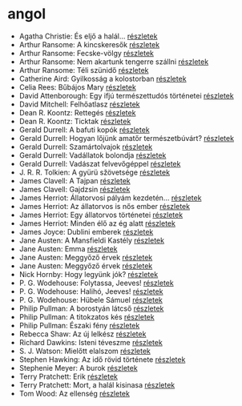 # angol

- Agatha Christie: És eljő a halál… [részletek](_details/Agatha%20Christie.md#id_312)
- Arthur Ransome: A kincskeresők [részletek](_details/Arthur%20Ransome.md#id_423)
- Arthur Ransome: Fecske-völgy [részletek](_details/Arthur%20Ransome.md#id_422)
- Arthur Ransome: Nem akartunk tengerre szállni [részletek](_details/Arthur%20Ransome.md#id_430)
- Arthur Ransome: Téli szünidő [részletek](_details/Arthur%20Ransome.md#id_429)
- Catherine Aird: Gyilkosság a kolostorban [részletek](_details/Catherine%20Aird.md#id_1215)
- Celia Rees: Bűbájos Mary [részletek](_details/Celia%20Rees.md#id_979)
- David Attenborough: Egy ifjú természettudós történetei [részletek](_details/David%20Attenborough.md#id_1449)
- David Mitchell: Felhőatlasz [részletek](_details/David%20Mitchell.md#id_454)
- Dean R. Koontz: Rettegés [részletek](_details/Dean%20R.%20Koontz.md#id_1076)
- Dean R. Koontz: Ticktak [részletek](_details/Dean%20R.%20Koontz.md#id_1073)
- Gerald Durrell: A bafuti kopók [részletek](_details/Gerald%20Durrell.md#id_862)
- Gerald Durrell: Hogyan lőjünk amatőr természetbúvárt? [részletek](_details/Gerald%20Durrell.md#id_869)
- Gerald Durrell: Szamártolvajok [részletek](_details/Gerald%20Durrell.md#id_874)
- Gerald Durrell: Vadállatok bolondja [részletek](_details/Gerald%20Durrell.md#id_864)
- Gerald Durrell: Vadászat felvevőgéppel [részletek](_details/Gerald%20Durrell.md#id_863)
- J. R. R. Tolkien: A gyürü sžövetsége [részletek](_details/J.%20R.%20R.%20Tolkien.md#id_9)
- James Clavell: A Tajpan [részletek](_details/James%20Clavell.md#id_1027)
- James Clavell: Gajdzsin [részletek](_details/James%20Clavell.md#id_1028)
- James Herriot: Állatorvosi pályám kezdetén… [részletek](_details/James%20Herriot.md#id_927)
- James Herriot: Az állatorvos is nős ember [részletek](_details/James%20Herriot.md#id_1270)
- James Herriot: Egy állatorvos történetei [részletek](_details/James%20Herriot.md#id_926)
- James Herriot: Minden élő az ég alatt [részletek](_details/James%20Herriot.md#id_925)
- James Joyce: Dublini emberek [részletek](_details/James%20Joyce.md#id_455)
- Jane Austen: A Mansfieldi Kastély [részletek](_details/Jane%20Austen.md#id_55)
- Jane Austen: Emma [részletek](_details/Jane%20Austen.md#id_57)
- Jane Austen: Meggyőző érvek [részletek](_details/Jane%20Austen.md#id_59)
- Jane Austen: Meggyőző érvek [részletek](_details/Jane%20Austen.md#id_996)
- Nick Hornby: Hogy legyünk jók? [részletek](_details/Nick%20Hornby.md#id_304)
- P. G. Wodehouse: Folytassa, Jeeves! [részletek](_details/P.%20G.%20Wodehouse.md#id_502)
- P. G. Wodehouse: Halihó, Jeeves! [részletek](_details/P.%20G.%20Wodehouse.md#id_945)
- P. G. Wodehouse: Hübele Sámuel [részletek](_details/P.%20G.%20Wodehouse.md#id_504)
- Philip Pullman: A borostyán látcső [részletek](_details/Philip%20Pullman.md#id_1221)
- Philip Pullman: A titokzatos kés [részletek](_details/Philip%20Pullman.md#id_1220)
- Philip Pullman: Északi fény [részletek](_details/Philip%20Pullman.md#id_1219)
- Rebecca Shaw: Az új lelkész [részletek](_details/Rebecca%20Shaw.md#id_1009)
- Richard Dawkins: Isteni téveszme [részletek](_details/Richard%20Dawkins.md#id_363)
- S. J. Watson: Mielőtt elalszom [részletek](_details/S.%20J.%20Watson.md#id_994)
- Stephen Hawking: Az idő rövid története [részletek](_details/Stephen%20Hawking.md#id_1166)
- Stephenie Meyer: A burok [részletek](_details/Stephenie%20Meyer.md#id_163)
- Terry Pratchett: Erik [részletek](_details/Terry%20Pratchett.md#id_699)
- Terry Pratchett: Mort, a halál kisinasa [részletek](_details/Terry%20Pratchett.md#id_762)
- Tom Wood: Az ellenség [részletek](_details/Tom%20Wood.md#id_1011)